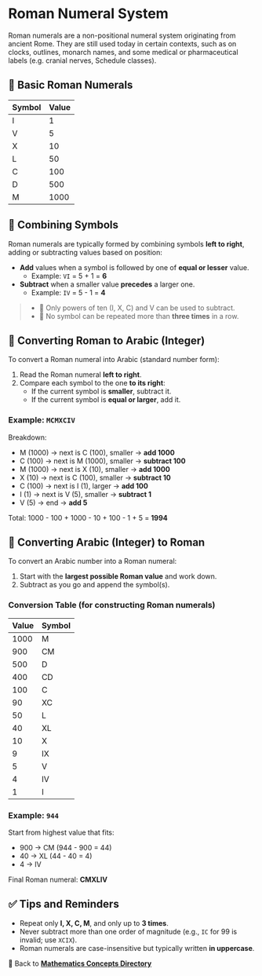 # Roman Numeral System

Roman numerals are a non-positional numeral system originating from ancient Rome. They are still used today in certain contexts, such as on clocks, outlines, monarch names, and some medical or pharmaceutical labels (e.g. cranial nerves, Schedule classes).

## 🔑 Basic Roman Numerals

| Symbol | Value |
|--------|-------|
| I      | 1     |
| V      | 5     |
| X      | 10    |
| L      | 50    |
| C      | 100   |
| D      | 500   |
| M      | 1000  |

## 🧮 Combining Symbols

Roman numerals are typically formed by combining symbols **left to right**, adding or subtracting values based on position:

- **Add** values when a symbol is followed by one of **equal or lesser** value.
  - Example: `VI` = 5 + 1 = **6**
- **Subtract** when a smaller value **precedes** a larger one.
  - Example: `IV` = 5 - 1 = **4**

> - 🚨 Only powers of ten (I, X, C) and V can be used to subtract.
> - 🚨 No symbol can be repeated more than **three times** in a row.

## 🔁 Converting Roman to Arabic (Integer)

To convert a Roman numeral into Arabic (standard number form):

1. Read the Roman numeral **left to right**.
2. Compare each symbol to the one **to its right**:
   - If the current symbol is **smaller**, subtract it.
   - If the current symbol is **equal or larger**, add it.

### Example: `MCMXCIV`

Breakdown:

- M (1000) → next is C (100), smaller → **add 1000**
- C (100) → next is M (1000), smaller → **subtract 100**
- M (1000) → next is X (10), smaller → **add 1000**
- X (10) → next is C (100), smaller → **subtract 10**
- C (100) → next is I (1), larger → **add 100**
- I (1) → next is V (5), smaller → **subtract 1**
- V (5) → end → **add 5**

Total: 1000 - 100 + 1000 - 10 + 100 - 1 + 5 = **1994**

## 🔁 Converting Arabic (Integer) to Roman

To convert an Arabic number into a Roman numeral:

1. Start with the **largest possible Roman value** and work down.
2. Subtract as you go and append the symbol(s).

### Conversion Table (for constructing Roman numerals)

| Value | Symbol |
|--------|--------|
| 1000  | M      |
| 900   | CM     |
| 500   | D      |
| 400   | CD     |
| 100   | C      |
| 90    | XC     |
| 50    | L      |
| 40    | XL     |
| 10    | X      |
| 9     | IX     |
| 5     | V      |
| 4     | IV     |
| 1     | I      |

### Example: `944`

Start from highest value that fits:

- 900 → CM (944 - 900 = 44)
- 40 → XL (44 - 40 = 4)
- 4 → IV

Final Roman numeral: **CMXLIV**

## ✅ Tips and Reminders

- Repeat only **I, X, C, M**, and only up to **3 times**.
- Never subtract more than one order of magnitude (e.g., `IC` for 99 is invalid; use `XCIX`).
- Roman numerals are case-insensitive but typically written **in uppercase**.

🔗 Back to [**Mathematics Concepts Directory**](./readme.md)

<!-- 
## Reference

Pharmacy Calculations, 6e; Morton Publishing | Chapter 1
-->
